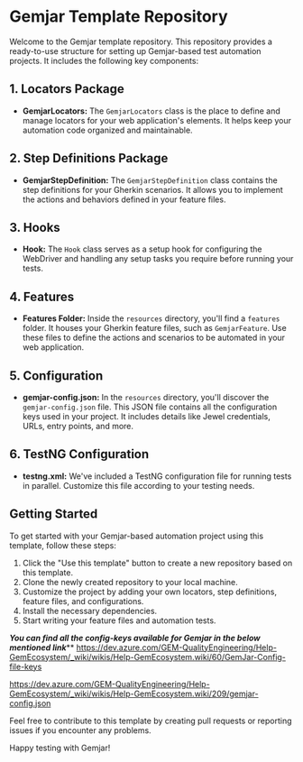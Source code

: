 # Gemjar Template Repository

Welcome to the Gemjar template repository. This repository provides a ready-to-use structure for setting up Gemjar-based test automation projects. It includes the following key components:

## 1. Locators Package

- **GemjarLocators:** The `GemjarLocators` class is the place to define and manage locators for your web application's elements. It helps keep your automation code organized and maintainable.

## 2. Step Definitions Package

- **GemjarStepDefinition:** The `GemjarStepDefinition` class contains the step definitions for your Gherkin scenarios. It allows you to implement the actions and behaviors defined in your feature files.

## 3. Hooks

- **Hook:** The `Hook` class serves as a setup hook for configuring the WebDriver and handling any setup tasks you require before running your tests.

## 4. Features

- **Features Folder:** Inside the `resources` directory, you'll find a `features` folder. It houses your Gherkin feature files, such as `GemjarFeature`. Use these files to define the actions and scenarios to be automated in your web application.

## 5. Configuration

- **gemjar-config.json:** In the `resources` directory, you'll discover the `gemjar-config.json` file. This JSON file contains all the configuration keys used in your project. It includes details like Jewel credentials, URLs, entry points, and more.

## 6. TestNG Configuration

- **testng.xml:** We've included a TestNG configuration file for running tests in parallel. Customize this file according to your testing needs.

## Getting Started

To get started with your Gemjar-based automation project using this template, follow these steps:

1. Click the "Use this template" button to create a new repository based on this template.
2. Clone the newly created repository to your local machine.
3. Customize the project by adding your own locators, step definitions, feature files, and configurations.
4. Install the necessary dependencies.
5. Start writing your feature files and automation tests.

*****You can find all the config-keys available for Gemjar in the below mentioned link*******
https://dev.azure.com/GEM-QualityEngineering/Help-GemEcosystem/_wiki/wikis/Help-GemEcosystem.wiki/60/GemJar-Config-file-keys

https://dev.azure.com/GEM-QualityEngineering/Help-GemEcosystem/_wiki/wikis/Help-GemEcosystem.wiki/209/gemjar-config.json


Feel free to contribute to this template by creating pull requests or reporting issues if you encounter any problems.

Happy testing with Gemjar!
